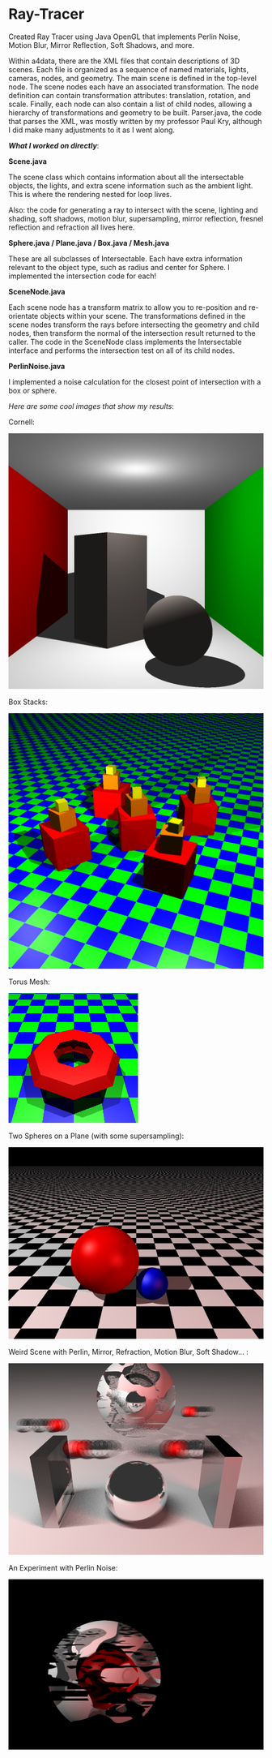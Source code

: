 # Ray-Tracer
Created Ray Tracer using Java OpenGL that implements Perlin Noise, Motion Blur, Mirror Reflection, Soft Shadows, and more.  

Within a4data, there are the XML files that contain descriptions of 3D scenes. Each file is organized as a sequence of named materials, lights, cameras, nodes, and geometry. The main scene is defined in the top-level node. The scene nodes each have an associated transformation. The node definition can contain transformation attributes: translation, rotation, and scale. Finally, each node can also contain a list of child nodes, allowing a hierarchy of transformations and geometry to be built. Parser.java, the code that parses the XML, was mostly written by my professor Paul Kry, although I did make many adjustments to it as I went along.

***What I worked on directly***:

**Scene.java**

The scene class which contains information about all the intersectable objects, the lights, and extra scene information such as the ambient light. This is where the rendering nested for loop lives.

Also: the code for generating a ray to intersect with the scene, lighting and shading, soft shadows, motion blur, supersampling, mirror reflection, fresnel reflection and refraction all lives here. 

**Sphere.java / Plane.java / Box.java / Mesh.java**

These are all subclasses of Intersectable. Each have extra information relevant to the object type, such as radius and center for Sphere. I implemented the intersection code for each!

**SceneNode.java**

Each scene node has a transform matrix to allow you to re-position and re-orientate objects within your scene. The transformations defined in the scene nodes transform the rays before intersecting the geometry and child nodes, then transform the normal of the intersection result returned to the caller. The code in the SceneNode class implements the Intersectable interface and performs the intersection test on all of its child nodes.

**PerlinNoise.java**

I implemented a noise calculation for the closest point of intersection with a box or sphere. 



*Here are some cool images that show my results*:

Cornell:

![Test Image](https://github.com/natchanishungry/Ray-Tracer/blob/master/PHOTOS/Cornell.png)

Box Stacks: 

![Test Image](https://github.com/natchanishungry/Ray-Tracer/blob/master/PHOTOS/BoxStacks.png)

Torus Mesh:

![Test Image](https://github.com/natchanishungry/Ray-Tracer/blob/master/PHOTOS/TorusMesh.png)

Two Spheres on a Plane (with some supersampling):

![Test Image](https://github.com/natchanishungry/Ray-Tracer/blob/master/PHOTOS/TwoSpheresPlane.png)

Weird Scene with Perlin, Mirror, Refraction, Motion Blur, Soft Shadow... :

![Test Image](https://github.com/natchanishungry/Ray-Tracer/blob/master/PHOTOS/FinalScene.png)

An Experiment with Perlin Noise:

![Test Image](https://github.com/natchanishungry/Ray-Tracer/blob/master/PHOTOS/perlinNoise.png)


